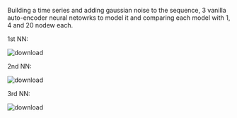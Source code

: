 Building a time series and adding gaussian noise to the sequence, 3 vanilla auto-encoder neural netowrks to model it and comparing each model with 1, 4 and 20 nodew each.

1st NN:

![download](https://github.com/user-attachments/assets/e49b6514-bca7-44a9-af44-4f50d04b88b8)

2nd NN:

![download](https://github.com/user-attachments/assets/1717fe17-9c06-4970-a19d-1bea032b599b)

3rd NN: 

![download](https://github.com/user-attachments/assets/4fe7ea1b-0b91-4d3a-8a42-070036881406)

